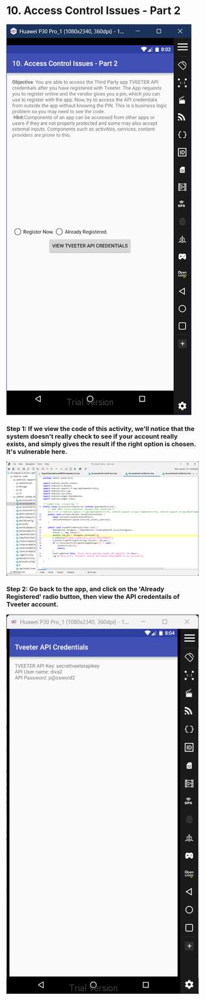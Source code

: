 # 10. Access Control Issues - Part 2
![Image 1](11.1.png)
### Step 1: If we view the code of this activity, we'll notice that the system doesn't really check to see if your account really exists, and simply gives the result if the right option is chosen. It's vulnerable here. 
![Image 2](11.4.png)
### Step 2: Go back to the app, and click on the 'Already Registered' radio button, then view the API credentails of Tveeter account. 
![Image 3](11.3.png)
